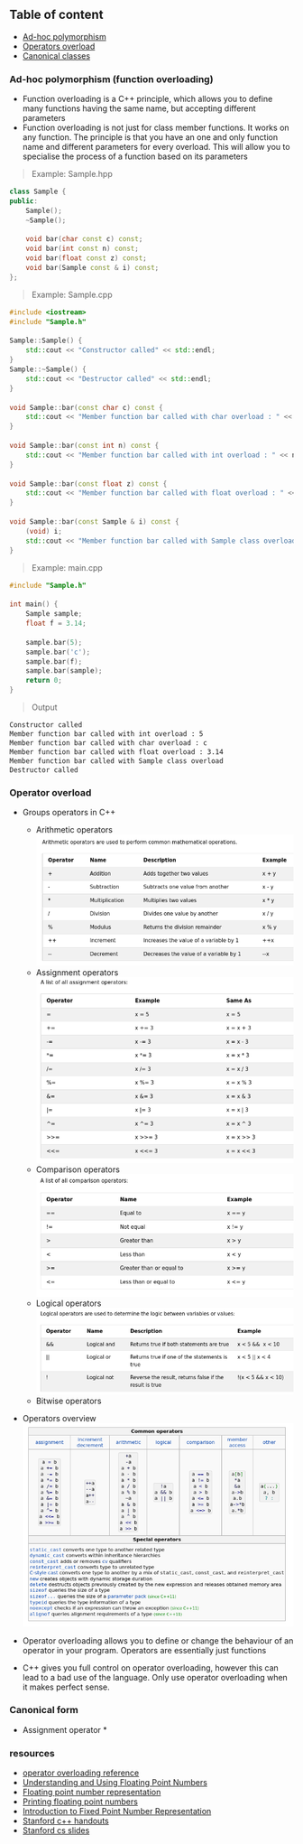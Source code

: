 ## Table of content
- [Ad-hoc polymorphism]()
- [Operators overload]()
- [Canonical classes]()

### Ad-hoc polymorphism (function overloading)
- Function overloading is a C++ principle, which allows you to define many functions having the same name, but accepting different parameters
- Function overloading is not just for class member functions. It works on any function. The principle is that you have an one and only function name and different parameters for every overload. This will allow you to specialise the process of a function based on its parameters

> Example: Sample.hpp

```c++
class Sample {
public:
	Sample();
	~Sample();

	void bar(char const c) const;
	void bar(int const n) const;
	void bar(float const z) const;
	void bar(Sample const & i) const;
};
```

> Example: Sample.cpp

```c++
#include <iostream>
#include "Sample.h"

Sample::Sample() {
	std::cout << "Constructor called" << std::endl;
}
Sample::~Sample() {
	std::cout << "Destructor called" << std::endl;
}

void Sample::bar(const char c) const {
	std::cout << "Member function bar called with char overload : " << c << std::endl;
}

void Sample::bar(const int n) const {
	std::cout << "Member function bar called with int overload : " << n << std::endl;
}

void Sample::bar(const float z) const {
	std::cout << "Member function bar called with float overload : " << z << std::endl;
}

void Sample::bar(const Sample & i) const {
	(void) i;
	std::cout << "Member function bar called with Sample class overload" << std::endl;
}
```

> Example: main.cpp

```c++
#include "Sample.h"

int main() {
	Sample sample;
	float f = 3.14;

	sample.bar(5);
	sample.bar('c');
	sample.bar(f);
	sample.bar(sample);
	return 0;
}
```

> Output

``` shell
Constructor called
Member function bar called with int overload : 5
Member function bar called with char overload : c
Member function bar called with float overload : 3.14
Member function bar called with Sample class overload
Destructor called
```
### Operator overload
* Groups operators in C++
    * Arithmetic operators
    [![arithmetic operators](https://github.com/qingqingqingli/CPP/blob/main/images/arithmetic_operators.png)](https://github.com/qingqingqingli/CPP/wiki/Module02)
    * Assignment operators
    [![assignment_operators](https://github.com/qingqingqingli/CPP/blob/main/images/assignment_operators.png)](https://github.com/qingqingqingli/CPP/wiki/Module02)
    * Comparison operators
    [![comparison operators](https://github.com/qingqingqingli/CPP/blob/main/images/comparison_operators.png)](https://github.com/qingqingqingli/CPP/wiki/Module02)
    * Logical operators
    [![logical operators](https://github.com/qingqingqingli/CPP/blob/main/images/logical_operators.png)](https://github.com/qingqingqingli/CPP/wiki/Module02)
    * Bitwise operators
   
* Operators overview
    [![overview operators](https://github.com/qingqingqingli/CPP/blob/main/images/overview_operators.png)](https://github.com/qingqingqingli/CPP/wiki/Module02)

* Operator overloading allows you to define or change the behaviour of an operator in your program. Operators are essentially just functions
* C++ gives you full control on operator overloading, however this can lead to a bad use of the language. Only use operator overloading when it makes perfect sense. 

### Canonical form

* Assignment operator
    * 

### resources
- [operator overloading reference](https://en.cppreference.com/w/cpp/language/operators)
- [Understanding and Using Floating Point Numbers](https://www.cprogramming.com/tutorial/floating_point/understanding_floating_point.html)
- [Floating point number representation](https://www.cprogramming.com/tutorial/floating_point/understanding_floating_point_representation.html)
- [Printing floating point numbers](https://www.cprogramming.com/tutorial/floating_point/understanding_floating_point_printing.html)
- [Introduction to Fixed Point Number Representation](https://inst.eecs.berkeley.edu//~cs61c/sp06/handout/fixedpt.html)
- [Stanford c++ handouts](http://web.stanford.edu/class/archive/cs/cs106b/cs106b.1084/cs106l/handouts/)
- [Stanford cs slides](http://web.stanford.edu/class/archive/cs/cs106b/cs106b.1084/lectures/)
